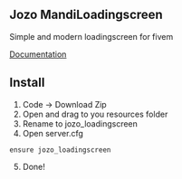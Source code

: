 ## Jozo MandiLoadingscreen

Simple and modern loadingscreen for fivem

[Documentation](https://pepinoprochajda2.gitbook.io/jozofivem/)

## Install

1) Code -> Download Zip
2) Open and drag to you resources folder
3) Rename to jozo_loadingscreen
4) Open server.cfg
```
ensure jozo_loadingscreen
```
5) Done!
